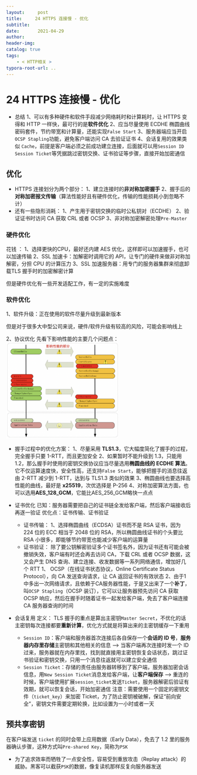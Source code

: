 ```yaml
---
layout:     post
title:     24 HTTPS 连接慢 - 优化
subtitle:  
date:       2021-04-29
author:     
header-img: 
catalog: true
tags:
    - < HTTP相关 >
typora-root-url: ..
---
```



# 24 HTTPS 连接慢 - 优化

-   总结
1、可以有多种硬件和软件手段减少网络耗时和计算耗时，让 HTTPS 变得和 HTTP 一样快，最可行的是**软件优化**
2、应当尽量使用 ECDHE 椭圆曲线密码套件，节约带宽和计算量，还能实现`False Start`
3、服务器端应当开启`OCSP Stapling`功能，避免客户端访问 CA 去验证证书
4、会话复用的效果类似 `Cache`，前提是客户端必须之前成功建立连接，后面就可以用`Session ID` `Session Ticket`等凭据跳过密钥交换、证书验证等步骤，直接开始加密通信

## 优化
-   HTTPS 连接划分为两个部分：
1、建立连接时的**非对称加密握手**
2、握手后的**对称加密报文传输**（算法性能好且有硬件优化，传输的性能损耗小到忽略不计）
-   还有一些隐形消耗：
1、产生用于密钥交换的临时公私钥对（ECDHE）
2、验证证书时访问 CA 获取 CRL 或者 OCSP
3、非对称加密解密处理`Pre-Master`

### 硬件优化
花钱 ：
1、选择更快的CPU，最好还内建 AES 优化，这样即可以加速握手，也可以加速传输
2、SSL 加速卡：加解密时调用它的 API，让专门的硬件来做非对称加解密，分担 CPU 的计算压力
3、SSL 加速服务器：用专门的服务器集群来彻底卸载TLS 握手时的加密解密计算

但是硬件优化有一些开发适配工作，有一定的实施难度

### 软件优化
1、软件升级：正在使用的软件尽量升级到最新版本

但是对于很多大中型公司来说，硬件/软件升级有较高的风险，可能会影响线上

2、协议优化
先看下影响性能的主要几个问题点：
<img src="/../img/assets_2019/image-20210429135556547.png" alt="image-20210429135556547" style="zoom:30%;" />

-   握手过程中的优化方案：
1、尽量采用 **TLS1.3**，它大幅度简化了握手的过程，完全握手只要 1-RTT，而且更加安全
2、如果暂时不能升级到 1.3，只能用 1.2，那么握手时使用的密钥交换协议应当尽量选用**椭圆曲线的 ECDHE 算法**。它不仅运算速度快，安全性高，还支持`False Start`，能够把握手的消息往返由 2-RTT 减少到 1-RTT，达到与 TLS1.3 类似的效果
3、椭圆曲线也要选择高性能的曲线，最好是 **x25519**，次优选择是 P-256
4、对称加密算法方面，也可以选用**AES_128_GCM**，它能比AES_256_GCM略快一点点

-   证书优化
已知：服务器需要把自己的证书链全发给客户端，然后客户端接收后再逐一验证
优化点：证书传输、证书验证
    -   证书传输：
    1、选择椭圆曲线（ECDSA）证书而不是 RSA 证书，因为 224 位的 ECC 相当于 2048 位的 RSA，所以椭圆曲线证书的个头要比 RSA 小很多，即能够节约带宽也能减少客户端的运算量
    -   证书验证：
    除了要公钥解密验证多个证书签名外，因为证书还有可能会被撤销失效，客户端有时还会再去访问 CA，下载 CRL 或者 OCSP 数据，这又会产生 DNS 查询、建立连接、收发数据等一系列网络通信，增加好几个 RTT
    1、 OCSP（在线证书状态协议，Online Certificate Status Protocol），向 CA 发送查询请求，让 CA 返回证书的有效状态
    2、由于1中多出一次网络请求，且依赖于CA服务器性能，于是又出来了一个**补丁**，叫`OCSP Stapling`（OCSP 装订），它可以让服务器预先访问 CA 获取 OCSP 响应，然后在握手时随着证书一起发给客户端，免去了客户端连接 CA 服务器查询的时间

-   会话复用
    定义： TLS 握手的重点是算出主密钥`Master Secret`，不优化的话主密钥每次连接都要**重新计算**，优化方式就是将算出来的主密钥缓存一下重用
    -   `Session ID`：客户端和服务器首次连接后各自保存一个**会话的 ID 号**，**服务器内存里存储**主密钥和其他相关的信息 --> 当客户端再次连接时发一个 ID 过来，服务器就在内存里找，找到就直接用主密钥恢复会话状态，跳过证书验证和密钥交换，只用一个消息往返就可以建立安全通信
    -   `Session Ticket`：存储的责任由服务器转移到了客户端，服务器加密会话信息，用`New Session Ticket`消息发给客户端，让**客户端保存** --> 重连的时候，客户端使用扩展`session_ticket`发送`Ticket`，服务器解密后验证有效期，就可以恢复会话，开始加密通信
    注意：需要使用一个固定的密钥文件（`ticket_key`）来加密 Ticket，为了防止密钥被破解，保证“前向安全”，密钥文件需要定期轮换，比如设置为一小时或者一天

## 预共享密钥
在客户端发送 `ticket` 的同时会带上应用数据（Early Data），免去了 1.2 里的服务器确认步骤，这种方式叫`Pre-shared Key`，简称为`PSK`
-   为了追求效率而牺牲了一点安全性，容易受到重放攻击（Replay attack）的威胁。黑客可以截获`PSK`的数据，像复读机那样反复向服务器发送